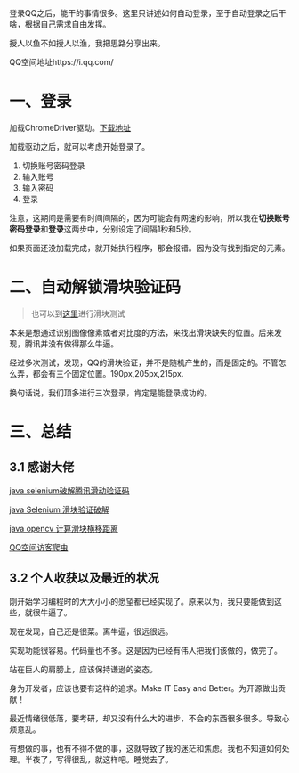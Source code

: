 登录QQ之后，能干的事情很多。这里只讲述如何自动登录，至于自动登录之后干啥，根据自己需求自由发挥。

授人以鱼不如授人以渔，我把思路分享出来。

QQ空间地址https://i.qq.com/

# 一、登录

加载ChromeDriver驱动。[下载地址](http://chromedriver.storage.googleapis.com/index.html)

加载驱动之后，就可以考虑开始登录了。

1. 切换账号密码登录
2. 输入账号
3. 输入密码
4. 登录

注意，这期间是需要有时间间隔的，因为可能会有网速的影响，所以我在**切换账号密码登录**和**登录**这两步中，分别设定了间隔1秒和5秒。

如果页面还没加载完成，就开始执行程序，那会报错。因为没有找到指定的元素。

# 二、自动解锁滑块验证码

> 也可以到[这里](https://007.qq.com/online.html?ADTAG=demo.head)进行滑块测试


本来是想通过识别图像像素或者对比度的方法，来找出滑块缺失的位置。后来发现，腾讯并没有做得那么牛逼。

经过多次测试，发现，QQ的滑块验证，并不是随机产生的，而是固定的。不管怎么弄，都会有三个固定位置。190px,205px,215px.

换句话说，我们顶多进行三次登录，肯定是能登录成功的。


# 三、总结

## 3.1 感谢大佬

[java selenium破解腾讯滑动验证码](https://blog.csdn.net/qq_38534107/article/details/85005891)

[java Selenium 滑块验证破解](https://blog.csdn.net/weixin_39660224/article/details/103163797)

[java opencv 计算滑块横移距离](https://blog.csdn.net/weixin_39660224/article/details/103161484)

[QQ空间访客爬虫](https://github.com/APTXOUS/QzoneSpider)

## 3.2 个人收获以及最近的状况

刚开始学习编程时的大大小小的愿望都已经实现了。原来以为，我只要能做到这些，就很牛逼了。

现在发现，自己还是很菜。离牛逼，很远很远。

实现功能很容易。代码量也不多。这是因为已经有伟人把我们该做的，做完了。

站在巨人的肩膀上，应该保持谦逊的姿态。

身为开发者，应该也要有这样的追求。Make IT Easy and Better。为开源做出贡献！

最近情绪很低落，要考研，却又没有什么大的进步，不会的东西很多很多。导致心烦意乱。

有想做的事，也有不得不做的事，这就导致了我的迷茫和焦虑。我也不知道如何处理。半夜了，写得很乱，就这样吧。睡觉去了。
